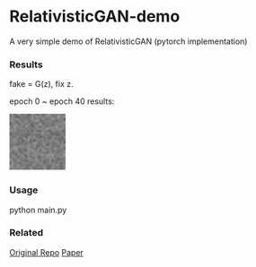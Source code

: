 # RelativisticGAN-demo
A very simple demo of RelativisticGAN (pytorch implementation)

### Results
fake = G(z), fix z. 

epoch 0 ~ epoch 40 results:

<img src="results/demo.gif" width="100" />


### Usage
python main.py

### Related
[Original Repo](https://github.com/AlexiaJM/RelativisticGAN)
[Paper](https://arxiv.org/abs/1807.00734)
